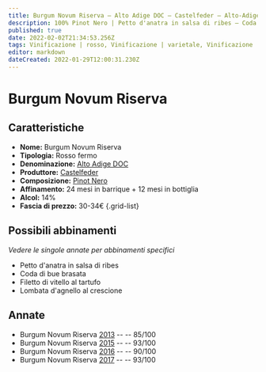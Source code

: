 ```yaml
---
title: Burgum Novum Riserva – Alto Adige DOC – Castelfeder – Alto-Adige (IT) – 30-34€ – 3★-5★
description: 100% Pinot Nero | Petto d'anatra in salsa di ribes – Coda di bue brasata – Filetto di vitello al tartufo – Lombata d'agnello al crescione
published: true
date: 2022-02-02T21:34:53.256Z
tags: Vinificazione | rosso, Vinificazione | varietale, Vinificazione | fermo, Regione | Alto-Adige (IT), Alimento | anatra, Aromatizzazione | in salsa di ribes, coda di bue brasata, Alimento | vitello, Aromatizzazione | al tartufo, Alimento | agnello, Aromatizzazione | al crescione, valutazioni | 5 stelle, prezzi | 30-34€
editor: markdown
dateCreated: 2022-01-29T12:00:31.230Z
---
```


# Burgum Novum Riserva

## Caratteristiche
- **Nome:** Burgum Novum Riserva
- **Tipologia:** Rosso fermo
- **Denominazione:** [Alto Adige DOC](/denominazioni/Italia/Alto-Adige/DOC/Alto-Adige)
- **Produttore:** [Castelfeder](/produttori/Italia/Alto-Adige/Castelfeder) 
- **Composizione:** [Pinot Nero](/vitigni/Francia/bacca-nera/pinot-nero)
- **Affinamento:** 24 mesi in barrique + 12 mesi in bottiglia
- **Alcol:** 14%
- **Fascia di prezzo:** 30-34€
{.grid-list}

## Possibili abbinamenti
*Vedere le singole annate per abbinamenti specifici*

- Petto d'anatra in salsa di ribes
- Coda di bue brasata
- Filetto di vitello al tartufo
- Lombata d'agnello al crescione


## Annate
- Burgum Novum Riserva [2013](/vini/Italia/Alto-Adige/Castelfeder/Burgum-Novum-Riserva/2013) -- <span class="star-3"></span> -- 85/100 
- Burgum Novum Riserva [2015](/vini/Italia/Alto-Adige/Castelfeder/Burgum-Novum-Riserva/2015) -- <span class="star-5"></span> -- 93/100 
- Burgum Novum Riserva [2016](/vini/Italia/Alto-Adige/Castelfeder/Burgum-Novum-Riserva/2016) -- <span class="star-4"></span> -- 90/100  
- Burgum Novum Riserva [2017](/vini/Italia/Alto-Adige/Castelfeder/Burgum-Novum-Riserva/2017) -- <span class="star-5"></span> -- 93/100 

 